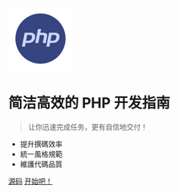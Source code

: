 <!-- _coverpage.md -->

![logo](logo.png)

# 简洁高效的 PHP 开发指南

> 让你迅速完成任务，更有自信地交付！

- 提升撰碼效率
- 統一風格規範
- 維護代碼品質

[源码](https://github.com/shengyou/kungfu.git)
[开始吧！](#about-laravel)

